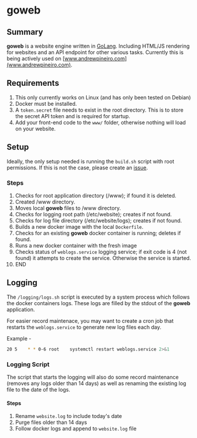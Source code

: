 # goweb

## Summary

**goweb** is a website engine written in [GoLang](https://golang.org/). Including HTML/JS rendering for websites and an API endpoint for other various tasks. Currently this is being actively used on [www.andrewpineiro.com](www.andrewpineiro.com).

## Requirements
1. This only currently works on Linux (and has only been tested on Debian)
2. Docker must be installed.
3. A `token.secret` file needs to exist in the root directory. This is to store the secret API token and is required for startup.
4. Add your front-end code to the `www/` folder, otherwise nothing will load on your website.


## Setup

Ideally, the only setup needed is running the `build.sh` script with root permissions. If this is not the case, please create an [issue](https://github.com/andrew-pineiro/goweb/issues).

### Steps
1. Checks for root application directory (/www); if found it is deleted.
2. Created /www directory.
3. Moves local **goweb** files to /www directory.
4. Checks for logging root path (/etc/website); creates if not found.
5. Checks for log file directory (/etc/website/logs); creates if not found.
6. Builds a new docker image with the local `Dockerfile`.
7. Checks for an existing **goweb** docker container is running; deletes if found. 
8. Runs a new docker container with the fresh image
9. Checks status of `weblogs.service` logging service; if exit code is 4 (not found) it attempts to create the service. Otherwise the service is started.
10. END


## Logging

The `/logging/logs.sh` script is executed by a system process which follows the docker containers logs. These logs are filled by the stdout of the **goweb** application.

For easier record maintenace, you may want to create a cron job that restarts the `weblogs.service` to generate new log files each day.

Example -
```bash
20 5    * * 0-6 root    systemctl restart weblogs.service 2>&1
```

### Logging Script

The script that starts the logging will also do some record maintenance (removes any logs older than 14 days) as well as renaming the existing log file to the date of the logs.

#### Steps
1. Rename `website.log` to include today's date
2. Purge files older than 14 days
3. Follow docker logs and append to `website.log` file 